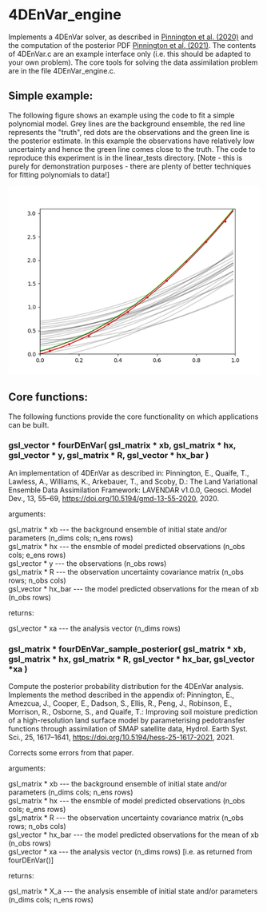 # 4DEnVar_engine

Implements a 4DEnVar solver, as described in [Pinnington et al. (2020)](https://doi.org/10.5194/gmd-13-55-2020)
and the computation of the posterior PDF [Pinnington et al. (2021)](https://doi.org/10.5194/hess-25-1617-2021).
The contents of 4DEnVar.c are an example interface only (i.e. this should be adapted to your own problem). 
The core tools for solving the data assimilation problem are in the file 4DEnVar_engine.c.

## Simple example:

The following figure shows an example using the code to fit a simple polynomial model. Grey lines are the background ensemble, the red line represents the "truth", red dots are the observations and the green line is the posterior estimate. In this example the observations have relatively low uncertainty and hence the green line comes close to the truth. The code to reproduce this experiment is in the linear_tests directory. [Note - this is purely for demonstration purposes - there are plenty of better techniques for fitting polynomials to data!]

![Example of the solver](linear_tests/linear_example.png)

## Core functions:

The following functions provide the core functionality on which applications can be built. 

### gsl_vector * fourDEnVar( gsl_matrix * xb, gsl_matrix * hx, gsl_vector * y, gsl_matrix * R, gsl_vector * hx_bar )

An implementation of 4DEnVar as described in: Pinnington, E., Quaife, T., Lawless, A., Williams, K., Arkebauer, T., and Scoby, D.: The Land Variational Ensemble Data Assimilation Framework: LAVENDAR v1.0.0, Geosci. Model Dev., 13, 55–69, https://doi.org/10.5194/gmd-13-55-2020, 2020.

arguments:

gsl_matrix * xb     --- the background ensemble of initial state and/or parameters (n_dims cols; n_ens rows)  
gsl_matrix * hx     --- the ensmble of model predicted observations (n_obs cols; e_ens rows)  
gsl_vector * y      --- the observations (n_obs rows)  
gsl_matrix * R      --- the observation uncertainty covariance matrix (n_obs rows; n_obs cols)  
gsl_vector * hx_bar --- the model predicted observations for the mean of xb (n_obs rows)  

returns:

gsl_vector * xa     --- the analysis vector (n_dims rows)


### gsl_matrix * fourDEnVar_sample_posterior( gsl_matrix * xb, gsl_matrix * hx, gsl_matrix * R, gsl_vector * hx_bar, gsl_vector *xa )

Compute the posterior probability distribution for the 4DEnVar analysis. Implements the method described in the appendix of: Pinnington, E., Amezcua, J., Cooper, E., Dadson, S., Ellis, R., Peng, J., Robinson, E., Morrison, R., Osborne, S., and Quaife, T.: Improving soil moisture prediction of a high-resolution land surface model by parameterising pedotransfer functions through assimilation of SMAP satellite data, Hydrol. Earth Syst. Sci., 25, 1617–1641, https://doi.org/10.5194/hess-25-1617-2021, 2021.

Corrects some errors from that paper.

arguments:

gsl_matrix * xb     --- the background ensemble of initial state and/or parameters (n_dims cols; n_ens rows)  
gsl_matrix * hx     --- the ensmble of model predicted observations (n_obs cols; e_ens rows)  
gsl_matrix * R      --- the observation uncertainty covariance matrix (n_obs rows; n_obs cols)   
gsl_vector * hx_bar --- the model predicted observations for the mean of xb (n_obs rows)  
gsl_vector * xa     --- the analysis vector (n_dims rows) [i.e. as returned from fourDEnVar()]  

returns:

gsl_matrix * X_a    --- the analysis ensemble of initial state and/or parameters (n_dims cols; n_ens rows)




